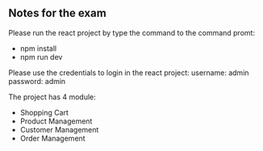## Notes for the exam
Please run the react project by type the command to the command promt:
- npm install
- npm run dev

Please use the credentials to login in the react project:
username: admin
password: admin

The project has 4 module:
- Shopping Cart
- Product Management
- Customer Management
- Order Management
